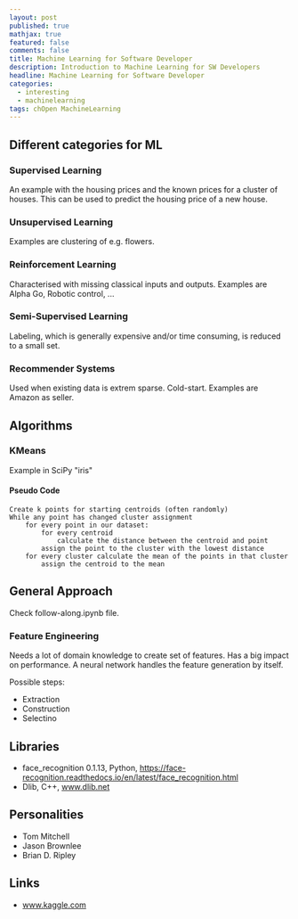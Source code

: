 ```yaml
---
layout: post
published: true
mathjax: true
featured: false
comments: false
title: Machine Learning for Software Developer
description: Introduction to Machine Learning for SW Developers
headline: Machine Learning for Software Developer
categories:
  - interesting
  - machinelearning
tags: chOpen MachineLearning
---
```

## Different categories for ML

### Supervised Learning
An example with the housing prices and the known prices for a cluster of houses. This can be used to predict the housing price of a new house.

### Unsupervised Learning
Examples are clustering of e.g. flowers.

### Reinforcement Learning
Characterised with missing classical inputs and outputs.
Examples are Alpha Go, Robotic control, ...

### Semi-Supervised Learning
Labeling, which is generally expensive and/or time consuming, is reduced to a small set.

### Recommender Systems
Used when existing data is extrem sparse. Cold-start.
Examples are Amazon as seller.


## Algorithms

### KMeans
Example in SciPy "iris"

#### Pseudo Code
```
Create k points for starting centroids (often randomly)
While any point has changed cluster assignment
	for every point in our dataset:
		for every centroid
			calculate the distance between the centroid and point
		assign the point to the cluster with the lowest distance
	for every cluster calculate the mean of the points in that cluster
		assign the centroid to the mean
```

## General Approach
Check follow-along.ipynb file.

### Feature Engineering
Needs a lot of domain knowledge to create set of features. Has a big impact on performance. A neural network handles the feature generation by itself. 

Possible steps:
- Extraction
- Construction
- Selectino


## Libraries
- face_recognition 0.1.13, Python, https://face-recognition.readthedocs.io/en/latest/face_recognition.html
- Dlib, C++, www.dlib.net


## Personalities
- Tom Mitchell
- Jason Brownlee
- Brian D. Ripley


## Links
- www.kaggle.com